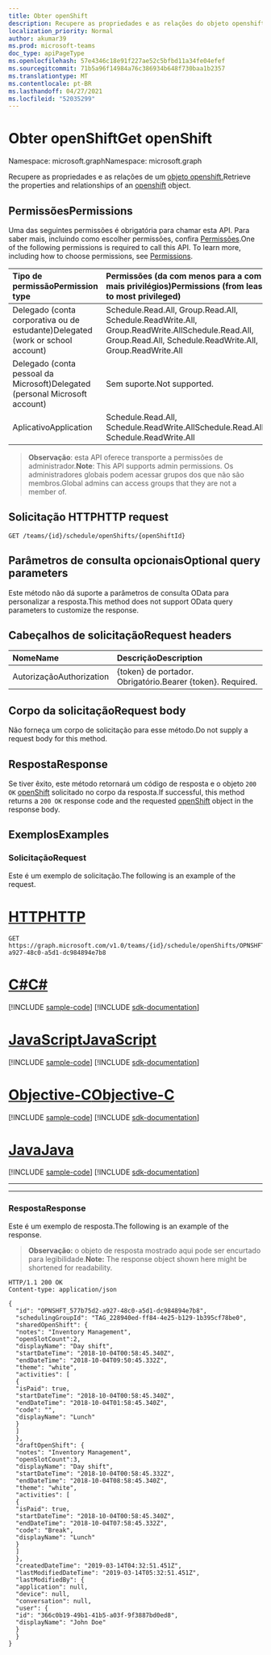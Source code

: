 ```yaml
---
title: Obter openShift
description: Recupere as propriedades e as relações do objeto openshift.
localization_priority: Normal
author: akumar39
ms.prod: microsoft-teams
doc_type: apiPageType
ms.openlocfilehash: 57e4346c18e91f227ae52c5bfbd11a34fe04efef
ms.sourcegitcommit: 71b5a96f14984a76c386934b648f730baa1b2357
ms.translationtype: MT
ms.contentlocale: pt-BR
ms.lasthandoff: 04/27/2021
ms.locfileid: "52035299"
---
```

# <a name="get-openshift"></a><span data-ttu-id="4f8d5-103">Obter openShift</span><span class="sxs-lookup"><span data-stu-id="4f8d5-103">Get openShift</span></span>

<span data-ttu-id="4f8d5-104">Namespace: microsoft.graph</span><span class="sxs-lookup"><span data-stu-id="4f8d5-104">Namespace: microsoft.graph</span></span>

<span data-ttu-id="4f8d5-105">Recupere as propriedades e as relações de um [objeto openshift.](../resources/openshift.md)</span><span class="sxs-lookup"><span data-stu-id="4f8d5-105">Retrieve the properties and relationships of an [openshift](../resources/openshift.md) object.</span></span>

## <a name="permissions"></a><span data-ttu-id="4f8d5-106">Permissões</span><span class="sxs-lookup"><span data-stu-id="4f8d5-106">Permissions</span></span>

<span data-ttu-id="4f8d5-p101">Uma das seguintes permissões é obrigatória para chamar esta API. Para saber mais, incluindo como escolher permissões, confira [Permissões](/graph/permissions-reference).</span><span class="sxs-lookup"><span data-stu-id="4f8d5-p101">One of the following permissions is required to call this API. To learn more, including how to choose permissions, see [Permissions](/graph/permissions-reference).</span></span>

| <span data-ttu-id="4f8d5-109">Tipo de permissão</span><span class="sxs-lookup"><span data-stu-id="4f8d5-109">Permission type</span></span>                        | <span data-ttu-id="4f8d5-110">Permissões (da com menos para a com mais privilégios)</span><span class="sxs-lookup"><span data-stu-id="4f8d5-110">Permissions (from least to most privileged)</span></span> |
|:---------------------------------------|:--------------------------------------------|
| <span data-ttu-id="4f8d5-111">Delegado (conta corporativa ou de estudante)</span><span class="sxs-lookup"><span data-stu-id="4f8d5-111">Delegated (work or school account)</span></span>     | <span data-ttu-id="4f8d5-112">Schedule.Read.All, Group.Read.All, Schedule.ReadWrite.All, Group.ReadWrite.All</span><span class="sxs-lookup"><span data-stu-id="4f8d5-112">Schedule.Read.All, Group.Read.All, Schedule.ReadWrite.All, Group.ReadWrite.All</span></span> |
| <span data-ttu-id="4f8d5-113">Delegado (conta pessoal da Microsoft)</span><span class="sxs-lookup"><span data-stu-id="4f8d5-113">Delegated (personal Microsoft account)</span></span> | <span data-ttu-id="4f8d5-114">Sem suporte.</span><span class="sxs-lookup"><span data-stu-id="4f8d5-114">Not supported.</span></span> |
| <span data-ttu-id="4f8d5-115">Aplicativo</span><span class="sxs-lookup"><span data-stu-id="4f8d5-115">Application</span></span>                            | <span data-ttu-id="4f8d5-116">Schedule.Read.All, Schedule.ReadWrite.All</span><span class="sxs-lookup"><span data-stu-id="4f8d5-116">Schedule.Read.All, Schedule.ReadWrite.All</span></span> |

> <span data-ttu-id="4f8d5-117">**Observação**: esta API oferece transporte a permissões de administrador.</span><span class="sxs-lookup"><span data-stu-id="4f8d5-117">**Note**: This API supports admin permissions.</span></span> <span data-ttu-id="4f8d5-118">Os administradores globais podem acessar grupos dos que não são membros.</span><span class="sxs-lookup"><span data-stu-id="4f8d5-118">Global admins can access groups that they are not a member of.</span></span>

## <a name="http-request"></a><span data-ttu-id="4f8d5-119">Solicitação HTTP</span><span class="sxs-lookup"><span data-stu-id="4f8d5-119">HTTP request</span></span>

<!-- { "blockType": "ignored" } -->

```http
GET /teams/{id}/schedule/openShifts/{openShiftId}
```

## <a name="optional-query-parameters"></a><span data-ttu-id="4f8d5-120">Parâmetros de consulta opcionais</span><span class="sxs-lookup"><span data-stu-id="4f8d5-120">Optional query parameters</span></span>

<span data-ttu-id="4f8d5-121">Este método não dá suporte a parâmetros de consulta OData para personalizar a resposta.</span><span class="sxs-lookup"><span data-stu-id="4f8d5-121">This method does not support OData query parameters to customize the response.</span></span>
 
## <a name="request-headers"></a><span data-ttu-id="4f8d5-122">Cabeçalhos de solicitação</span><span class="sxs-lookup"><span data-stu-id="4f8d5-122">Request headers</span></span>

| <span data-ttu-id="4f8d5-123">Nome</span><span class="sxs-lookup"><span data-stu-id="4f8d5-123">Name</span></span>      |<span data-ttu-id="4f8d5-124">Descrição</span><span class="sxs-lookup"><span data-stu-id="4f8d5-124">Description</span></span>|
|:----------|:----------|
| <span data-ttu-id="4f8d5-125">Autorização</span><span class="sxs-lookup"><span data-stu-id="4f8d5-125">Authorization</span></span> | <span data-ttu-id="4f8d5-p103">{token} de portador. Obrigatório.</span><span class="sxs-lookup"><span data-stu-id="4f8d5-p103">Bearer {token}. Required.</span></span> |

## <a name="request-body"></a><span data-ttu-id="4f8d5-128">Corpo da solicitação</span><span class="sxs-lookup"><span data-stu-id="4f8d5-128">Request body</span></span>

<span data-ttu-id="4f8d5-129">Não forneça um corpo de solicitação para esse método.</span><span class="sxs-lookup"><span data-stu-id="4f8d5-129">Do not supply a request body for this method.</span></span>

## <a name="response"></a><span data-ttu-id="4f8d5-130">Resposta</span><span class="sxs-lookup"><span data-stu-id="4f8d5-130">Response</span></span>

<span data-ttu-id="4f8d5-131">Se tiver êxito, este método retornará um código de resposta e o objeto `200 OK` [openShift](../resources/openshift.md) solicitado no corpo da resposta.</span><span class="sxs-lookup"><span data-stu-id="4f8d5-131">If successful, this method returns a `200 OK` response code and the requested [openShift](../resources/openshift.md) object in the response body.</span></span>

## <a name="examples"></a><span data-ttu-id="4f8d5-132">Exemplos</span><span class="sxs-lookup"><span data-stu-id="4f8d5-132">Examples</span></span>

### <a name="request"></a><span data-ttu-id="4f8d5-133">Solicitação</span><span class="sxs-lookup"><span data-stu-id="4f8d5-133">Request</span></span>

<span data-ttu-id="4f8d5-134">Este é um exemplo de solicitação.</span><span class="sxs-lookup"><span data-stu-id="4f8d5-134">The following is an example of the request.</span></span>

# <a name="http"></a>[<span data-ttu-id="4f8d5-135">HTTP</span><span class="sxs-lookup"><span data-stu-id="4f8d5-135">HTTP</span></span>](#tab/http)
<!-- {
  "blockType": "request",
  "name": "get_openshift_1"
}-->

```msgraph-interactive
GET https://graph.microsoft.com/v1.0/teams/{id}/schedule/openShifts/OPNSHFT_577b75d2-a927-48c0-a5d1-dc984894e7b8
```
# <a name="c"></a>[<span data-ttu-id="4f8d5-136">C#</span><span class="sxs-lookup"><span data-stu-id="4f8d5-136">C#</span></span>](#tab/csharp)
[!INCLUDE [sample-code](../includes/snippets/csharp/get-openshift-1-csharp-snippets.md)]
[!INCLUDE [sdk-documentation](../includes/snippets/snippets-sdk-documentation-link.md)]

# <a name="javascript"></a>[<span data-ttu-id="4f8d5-137">JavaScript</span><span class="sxs-lookup"><span data-stu-id="4f8d5-137">JavaScript</span></span>](#tab/javascript)
[!INCLUDE [sample-code](../includes/snippets/javascript/get-openshift-1-javascript-snippets.md)]
[!INCLUDE [sdk-documentation](../includes/snippets/snippets-sdk-documentation-link.md)]

# <a name="objective-c"></a>[<span data-ttu-id="4f8d5-138">Objective-C</span><span class="sxs-lookup"><span data-stu-id="4f8d5-138">Objective-C</span></span>](#tab/objc)
[!INCLUDE [sample-code](../includes/snippets/objc/get-openshift-1-objc-snippets.md)]
[!INCLUDE [sdk-documentation](../includes/snippets/snippets-sdk-documentation-link.md)]

# <a name="java"></a>[<span data-ttu-id="4f8d5-139">Java</span><span class="sxs-lookup"><span data-stu-id="4f8d5-139">Java</span></span>](#tab/java)
[!INCLUDE [sample-code](../includes/snippets/java/get-openshift-1-java-snippets.md)]
[!INCLUDE [sdk-documentation](../includes/snippets/snippets-sdk-documentation-link.md)]

---

---


### <a name="response"></a><span data-ttu-id="4f8d5-140">Resposta</span><span class="sxs-lookup"><span data-stu-id="4f8d5-140">Response</span></span>

<span data-ttu-id="4f8d5-141">Este é um exemplo de resposta.</span><span class="sxs-lookup"><span data-stu-id="4f8d5-141">The following is an example of the response.</span></span>

> <span data-ttu-id="4f8d5-142">**Observação:** o objeto de resposta mostrado aqui pode ser encurtado para legibilidade.</span><span class="sxs-lookup"><span data-stu-id="4f8d5-142">**Note:** The response object shown here might be shortened for readability.</span></span>

<!-- {
  "blockType": "response",
  "truncated": true,
  "@odata.type": "microsoft.graph.openShift"
} -->

```http
HTTP/1.1 200 OK
Content-type: application/json

{
  "id": "OPNSHFT_577b75d2-a927-48c0-a5d1-dc984894e7b8",
  "schedulingGroupId": "TAG_228940ed-ff84-4e25-b129-1b395cf78be0",
  "sharedOpenShift": {
  "notes": "Inventory Management",
  "openSlotCount":2,
  "displayName": "Day shift",
  "startDateTime": "2018-10-04T00:58:45.340Z",
  "endDateTime": "2018-10-04T09:50:45.332Z",
  "theme": "white",
  "activities": [
  {
  "isPaid": true,
  "startDateTime": "2018-10-04T00:58:45.340Z",
  "endDateTime": "2018-10-04T01:58:45.340Z",
  "code": "",
  "displayName": "Lunch"
  }
  ]
  },
  "draftOpenShift": {
  "notes": "Inventory Management",
  "openSlotCount":3,
  "displayName": "Day shift",
  "startDateTime": "2018-10-04T00:58:45.332Z",
  "endDateTime": "2018-10-04T08:58:45.340Z",
  "theme": "white",
  "activities": [
  {
  "isPaid": true,
  "startDateTime": "2018-10-04T00:58:45.340Z",
  "endDateTime": "2018-10-04T07:58:45.332Z",
  "code": "Break",
  "displayName": "Lunch"
  }
  ]
  },
  "createdDateTime": "2019-03-14T04:32:51.451Z",
  "lastModifiedDateTime": "2019-03-14T05:32:51.451Z",
  "lastModifiedBy": {
  "application": null,
  "device": null,
  "conversation": null,
  "user": {
  "id": "366c0b19-49b1-41b5-a03f-9f3887bd0ed8",
  "displayName": "John Doe"
  }
  }
}
```

<!-- uuid: 16cd6b66-4b1a-43a1-adaf-3a886856ed98
2019-02-04 14:57:30 UTC -->
<!-- {
  "type": "#page.annotation",
  "description": "Get openShift",
  "keywords": "",
  "section": "documentation",
  "tocPath": ""
}-->

